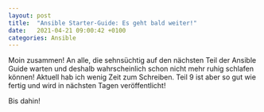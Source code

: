 ```yaml
---
layout: post
title:  "Ansible Starter-Guide: Es geht bald weiter!" 
date:   2021-04-21 09:00:42 +0100
categories: Ansible
---
```


Moin zusammen! An alle, die sehnsüchtig auf den nächsten Teil der Ansible Guide warten und deshalb wahrscheinlich schon nicht mehr ruhig schlafen können! 
Aktuell hab ich wenig Zeit zum Schreiben. Teil 9 ist aber so gut wie fertig und wird in nächsten Tagen veröffentlicht!

Bis dahin!

